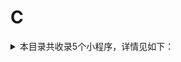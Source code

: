 # C
<details>
<summary>
本目录共收录5个小程序，详情见如下：
</summary>

- [CoCo点单+](https://github.com/zirawell/Ad-Cleaner/tree/main/Adblock/Applet/Wechat/C/CoCo%E7%82%B9%E5%8D%95%2B)
- [曹操出行](https://github.com/zirawell/Ad-Cleaner/tree/main/Adblock/Applet/Wechat/C/%E6%9B%B9%E6%93%8D%E5%87%BA%E8%A1%8C)
- [茶百道点餐](https://github.com/zirawell/Ad-Cleaner/tree/main/Adblock/Applet/Wechat/C/%E8%8C%B6%E7%99%BE%E9%81%93%E7%82%B9%E9%A4%90)
- [茶颜悦色](https://github.com/zirawell/Ad-Cleaner/tree/main/Adblock/Applet/Wechat/C/%E8%8C%B6%E9%A2%9C%E6%82%A6%E8%89%B2)
- [陈香贵点单](https://github.com/zirawell/Ad-Cleaner/tree/main/Adblock/Applet/Wechat/C/%E9%99%88%E9%A6%99%E8%B4%B5%E7%82%B9%E5%8D%95)

</details>